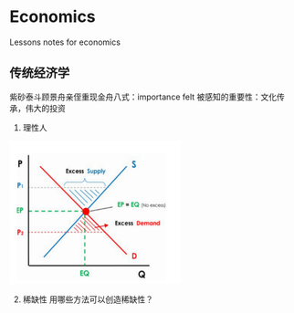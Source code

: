 # Economics
Lessons notes for economics

## 传统经济学
紫砂泰斗顾景舟亲侄重现金舟八式：importance felt 被感知的重要性：文化传承，伟大的投资

1. 理性人
<img src="/supply_demand.png" height="250" width="300">

2. 稀缺性
用哪些方法可以创造稀缺性？

